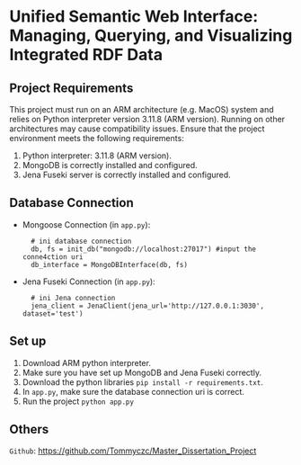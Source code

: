 # Unified Semantic Web Interface: Managing, Querying, and Visualizing Integrated RDF Data

## Project Requirements

This project must run on an ARM architecture (e.g. MacOS) system and relies on Python interpreter version 3.11.8 (ARM version). Running on other architectures may cause compatibility issues. Ensure that the project environment meets the following requirements:

1. Python interpreter: 3.11.8 (ARM version).
2. MongoDB is correctly installed and configured.
3. Jena Fuseki server is correctly installed and configured.

## Database Connection

* Mongoose Connection (in `app.py`):

        # ini database connection
        db, fs = init_db("mongodb://localhost:27017") #input the conne4ction uri
        db_interface = MongoDBInterface(db, fs)

* Jena Fuseki Connection (in `app.py`):

        # ini Jena connection
        jena_client = JenaClient(jena_url='http://127.0.0.1:3030', dataset='test')

## Set up
1. Download ARM python interpreter.
2. Make sure you have set up MongoDB and Jena Fuseki correctly.
3. Download the python libraries
`pip install -r requirements.txt`.
4. In `app.py`, make sure the database connection uri is correct.
5. Run the project `python app.py`

## Others
`Github`: https://github.com/Tommyczc/Master_Dissertation_Project
